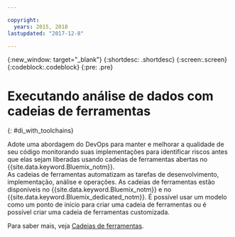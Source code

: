 ```yaml
---

copyright:
  years: 2015, 2018
lastupdated: "2017-12-8"

---
```


{:new_window: target="_blank"}
{:shortdesc: .shortdesc}
{:screen:.screen}
{:codeblock:.codeblock}
{:pre: .pre}

# Executando análise de dados com cadeias de ferramentas
{: #di_with_toolchains}

Adote uma abordagem do DevOps para manter e melhorar a qualidade de seu código monitorando suas
implementações para identificar riscos antes que elas sejam liberadas usando cadeias de ferramentas abertas
no {{site.data.keyword.Bluemix_notm}}.  
As cadeias de ferramentas automatizam as tarefas de desenvolvimento, implementação, análise e operações. 
As cadeias de ferramentas estão disponíveis no {{site.data.keyword.Bluemix_notm}} e no {{site.data.keyword.Bluemix_dedicated_notm}}. 
É possível usar um modelo como um ponto de início para criar uma cadeia de ferramentas ou é possível criar uma cadeia de ferramentas customizada.

Para saber mais, veja [Cadeias de ferramentas](/docs/services/ContinuousDelivery/toolchains_about.html#toolchains_about).
